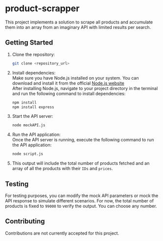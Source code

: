 # product-scrapper

This project implements a solution to scrape all products and accumulate them into an array from an imaginary API with limited results per search. 

## Getting Started

1. Clone the repository:
   ```bash
   git clone <repository_url>

2. Install dependencies:<br>
Make sure you have Node.js installed on your system. You can download and install it from the official [Node.js website](https://nodejs.org/)<br>
After installing Node.js, navigate to your project directory in the terminal and run the following command to install dependencies:
   ```bash
   npm install
   npm install express

3. Start the API server:
   ```bash
   node mockAPI.js

4. Run the API application:<br>
   Once the API server is running, execute the following command to run the API application:
   ```bash
   node script.js

5. This output will include the total number of products fetched and an array of all the products with their `IDs` and `prices`.

## Testing
For testing purposes, you can modify the mock API parameters or mock the API response to simulate different scenarios. For now, the total number of products is fixed to ```99000``` to verify the output. You can choose any number. 

## Contributing
Contributions are not currently accepted for this project.








